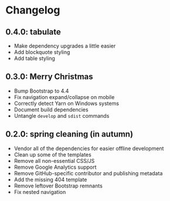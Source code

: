 # Changelog

## 0.4.0: tabulate

* Make dependency upgrades a little easier
* Add blockquote styling
* Add table styling

## 0.3.0: Merry Christmas

* Bump Bootstrap to 4.4
* Fix navigation expand/collapse on mobile
* Correctly detect Yarn on Windows systems
* Document build dependencies
* Untangle `develop` and `sdist` commands

## 0.2.0: spring cleaning (in autumn)

* Vendor all of the dependencies for easier offline development
* Clean up some of the templates
* Remove all non-essential CSS/JS
* Remove Google Analytics support
* Remove GitHub-specific contributor and publishing metadata
* Add the missing 404 template
* Remove leftover Bootstrap remnants
* Fix nested navigation
